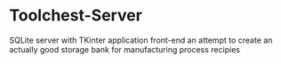 # Toolchest-Server

SQLite server with TKinter application front-end
an attempt to create an actually good storage bank for manufacturing process recipies